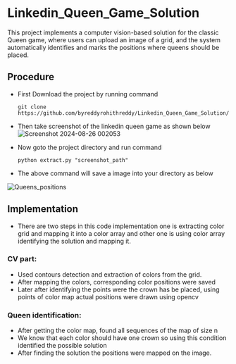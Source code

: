 # Linkedin_Queen_Game_Solution
This project implements a computer vision-based solution for the classic Queen game, where users can upload an image of a grid, and the system automatically identifies and marks the positions where queens should be placed.

## Procedure

- First Download the project by running command

   ```` git clone https://github.com/byreddyrohithreddy/Linkedin_Queen_Game_Solution/ ````
- Then take screenshot of the linkedin queen game as shown below 
![Screenshot 2024-08-26 002053](https://github.com/user-attachments/assets/ca25aaeb-83c7-4acf-94fd-cefb30759027)
- Now goto the project directory and run command

  ```` python extract.py "screenshot_path" ````
- The above command will save a image into your directory as below

![Queens_positions](https://github.com/user-attachments/assets/87f70ab5-a158-4126-8ab5-78e32847f79f)

## Implementation

- There are two steps in this code implementation one is extracting color grid and mapping it into a color array and other one is using color array identifying the solution and mapping it.

### CV part:

- Used contours detection and extraction of colors from the grid.
- After mapping the colors, corresponding color positions were saved
- Later after identifying the points were the crown has be placed, using points of color map actual positions were drawn using opencv

### Queen identification:

- After getting the color map, found all sequences of the map of size n
- We know that each color should have one crown so using this condition identified the possible solution
- After finding the solution the positions were mapped on the image.

